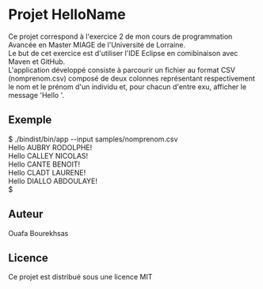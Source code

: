 <h1> Projet HelloName </h1>

Ce projet correspond à l'exercice 2 de mon cours de programmation Avancée en Master MIAGE de l'Université de Lorraine. <br>
Le but de cet exercice est d'utiliser l'IDE Eclipse en comibinaison avec Maven et GitHub.<br>
L'application développé consiste à parcourir un fichier au format CSV (nomprenom.csv) composé de deux colonnes représentant respectivement le nom et le prénom d'un individu et, pour chacun d'entre exu, afficher le message 'Hello <nom> <prenom>'.


<h2> Exemple </h2>

$  ./bindist/bin/app --input samples/nomprenom.csv <br>
Hello AUBRY RODOLPHE! <br>
Hello CALLEY NICOLAS! <br>
Hello CANTE BENOIT! <br>
Hello CLADT LAURENE! <br>
Hello DIALLO ABDOULAYE! <br> 
$

<h2> Auteur </h2>

Ouafa Bourekhsas

<h2> Licence </h2>

Ce projet est distribué sous une licence MIT